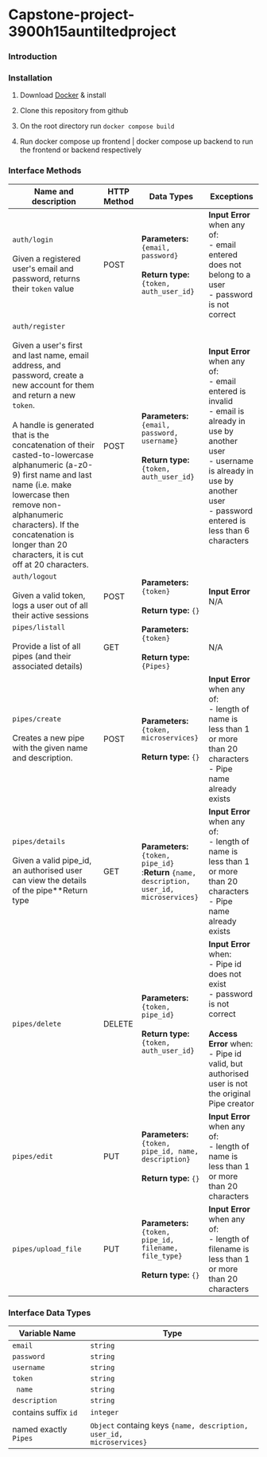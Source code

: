 # Capstone-project-3900h15auntiltedproject
### Introduction

### Installation
1. Download [Docker](https://www.docker.com/get-started/) & install

2. Clone this repository from github

3. On the root directory run `docker compose build`

4. Run docker compose up frontend | docker compose up backend to run the frontend or backend respectively 

### Interface Methods
| Name and description |HTTP Method |Data Types|Exceptions|
|--|--|--|--|
|`auth/login` <br><br>Given a registered user's email and password, returns their `token` value| POST |**Parameters:** `{email, password}`<br><br>**Return type:** `{token, auth_user_id}`| **Input Error** when any of: <br> - email entered does not belong to a user<br>- password is not correct|
|`auth/register` <br><br>Given a user's first and last name, email address, and password, create a new account for them and return a new `token`. <br><br>A handle is generated that is the concatenation of their casted-to-lowercase alphanumeric (a-z0-9) first name and last name (i.e. make lowercase then remove non-alphanumeric characters). If the concatenation is longer than 20 characters, it is cut off at 20 characters. | POST |**Parameters:** `{email, password, username}`<br><br>**Return type:** `{token, auth_user_id}`| **Input Error** when any of: <br> - email entered is invalid<br> - email is already in use by another user <br> - username is already in use by another user <br> - password entered is less than 6 characters|
|`auth/logout` <br><br>Given a valid token, logs a user out of all their active sessions| POST |**Parameters:** `{token}`<br><br>**Return type:** `{}`| **Input Error** N/A|
|`pipes/listall` <br><br>Provide a list of all pipes (and their associated details)| GET|**Parameters:** `{token}`<br><br>**Return type:** `{Pipes}`| N/A
|`pipes/create`<br><br>Creates a new pipe with the given name and description.| POST |**Parameters:** `{token, microservices}`<br><br>**Return type:** `{}`| **Input Error** when any of: <br> - length of name is less than 1 or more than 20 characters<br> - Pipe name already exists  |
|`pipes/details`<br><br>Given a valid pipe_id, an authorised user can view the details of the pipe**Return type| GET|**Parameters:** `{token, pipe_id}`<br>:**Return** `{name, description, user_id, microservices}`| **Input Error** when any of: <br> - length of name is less than 1 or more than 20 characters<br> - Pipe name already exists  |
|`pipes/delete`| DELETE |**Parameters:** `{token, pipe_id}`<br><br>**Return type:** `{token, auth_user_id}`| **Input Error** when: <br> - Pipe id does not exist<br>- password is not correct <br><br>**Access Error** when: <br> - Pipe id valid, but authorised user is not the original Pipe creator|
|`pipes/edit`| PUT |**Parameters:** `{token, pipe_id, name, description}`<br><br>**Return type:** `{}`| **Input Error** when any of: <br> - length of name is less than 1 or more than 20 characters|
|`pipes/upload_file`| PUT |**Parameters:** `{token, pipe_id, filename, file_type}`<br><br>**Return type:** `{}`| **Input Error** when any of: <br> - length of filename is less than 1 or more than 20 characters|

### Interface Data Types
| Variable Name | Type |
| --- | --- |
| `email` | `string` |
| `password` | `string` |
| `username` | `string` |
| `token` | `string` |
|` name` | `string` |
| `description` | `string`|
| contains suffix `id` | `integer` |
| named exactly `Pipes` | <code>Object</code> containg keys <code>{name, description, user_id, microservices}</code>|



